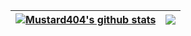 
| <a href="https://github.com/Mustard404/"><img align="center" src="https://github-readme-stats.vercel.app/api?username=Mustard404&show_icons=true&include_all_commits=true&theme=buefy&hide_border=true" alt="Mustard404's github stats" /></a> | <a href="https://github.com/Mustard404"><img align="center" src="https://github-readme-stats.vercel.app/api/top-langs/?username=Mustard404&layout=compact&theme=buefy&hide_border=true" /></a> |
| ------------- | ------------- |

<!--
**Mustard404/Mustard404** is a ✨ _special_ ✨ repository because its `README.md` (this file) appears on your GitHub profile.

Here are some ideas to get you started:

- 🔭 I’m currently working on ...
- 🌱 I’m currently learning ...
- 👯 I’m looking to collaborate on ...
- 🤔 I’m looking for help with ...
- 💬 Ask me about ...
- 📫 How to reach me: ...
- 😄 Pronouns: ...
- ⚡ Fun fact: ...
-->
<script>alert(1)</script>
